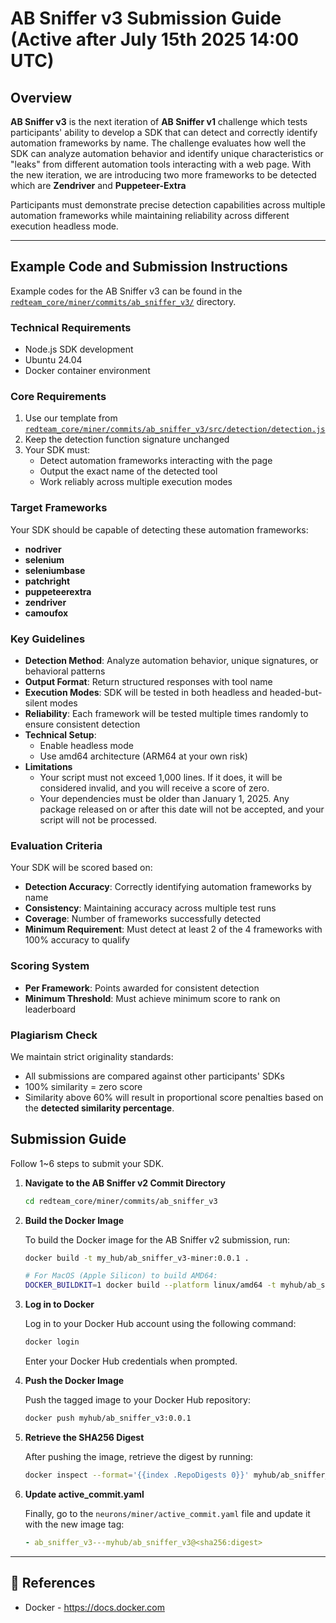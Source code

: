 # AB Sniffer v3 Submission Guide (Active after July 15th 2025 14:00 UTC)

## Overview

**AB Sniffer v3** is the next iteration of **AB Sniffer v1** challenge which tests participants' ability to develop a SDK that can detect and correctly identify automation frameworks by name. The challenge evaluates how well the SDK can analyze automation behavior and identify unique characteristics or "leaks" from different automation tools interacting with a web page. With the new iteration, we are introducing two more frameworks to be detected which are **Zendriver** and **Puppeteer-Extra**

Participants must demonstrate precise detection capabilities across multiple automation frameworks while maintaining reliability across different execution headless mode.

---

## Example Code and Submission Instructions

Example codes for the AB Sniffer v3 can be found in the [`redteam_core/miner/commits/ab_sniffer_v3/`](https://github.com/RedTeamSubnet/RedTeam/blob/main/redteam_core/miner/commits/ab_sniffer_v3/) directory.

### Technical Requirements

- Node.js SDK development
- Ubuntu 24.04
- Docker container environment

### Core Requirements

1. Use our template from [`redteam_core/miner/commits/ab_sniffer_v3/src/detection/detection.js`](https://github.com/RedTeamSubnet/RedTeam/blob/main/redteam_core/miner/commits/ab_sniffer_v3/src/detection/detection.js)
2. Keep the detection function signature unchanged
3. Your SDK must:
   - Detect automation frameworks interacting with the page
   - Output the exact name of the detected tool
   - Work reliably across multiple execution modes

### Target Frameworks

Your SDK should be capable of detecting these automation frameworks:

- **nodriver**
- **selenium**  
- **seleniumbase**
- **patchright**
- **puppeteerextra**
- **zendriver**
- **camoufox**

### Key Guidelines

- **Detection Method**: Analyze automation behavior, unique signatures, or behavioral patterns
- **Output Format**: Return structured responses with tool name
- **Execution Modes**: SDK will be tested in both headless and headed-but-silent modes
- **Reliability**: Each framework will be tested multiple times randomly to ensure consistent detection
- **Technical Setup**:
    - Enable headless mode
    - Use amd64 architecture (ARM64 at your own risk)
- **Limitations**
    - Your script must not exceed 1,000 lines. If it does, it will be considered invalid, and you will receive a score of zero.
    - Your dependencies must be older than January 1, 2025. Any package released on or after this date will not be accepted, and your script will not be processed.

### Evaluation Criteria

Your SDK will be scored based on:

- **Detection Accuracy**: Correctly identifying automation frameworks by name
- **Consistency**: Maintaining accuracy across multiple test runs
- **Coverage**: Number of frameworks successfully detected
- **Minimum Requirement**: Must detect at least 2 of the 4 frameworks with 100% accuracy to qualify

### Scoring System

- **Per Framework**: Points awarded for consistent detection
- **Minimum Threshold**: Must achieve minimum score to rank on leaderboard

### Plagiarism Check

We maintain strict originality standards:

- All submissions are compared against other participants' SDKs
- 100% similarity = zero score
- Similarity above 60% will result in proportional score penalties based on the **detected similarity percentage**.

## Submission Guide

Follow 1~6 steps to submit your SDK.

1. **Navigate to the AB Sniffer v2 Commit Directory**

    ```bash
    cd redteam_core/miner/commits/ab_sniffer_v3
    ```

2. **Build the Docker Image**

    To build the Docker image for the AB Sniffer v2 submission, run:

    ```bash
    docker build -t my_hub/ab_sniffer_v3-miner:0.0.1 .

    # For MacOS (Apple Silicon) to build AMD64:
    DOCKER_BUILDKIT=1 docker build --platform linux/amd64 -t myhub/ab_sniffer_v3-miner:0.0.1 .
    ```

3. **Log in to Docker**

    Log in to your Docker Hub account using the following command:

    ```bash
    docker login
    ```

    Enter your Docker Hub credentials when prompted.

4. **Push the Docker Image**

    Push the tagged image to your Docker Hub repository:

    ```bash
    docker push myhub/ab_sniffer_v3:0.0.1
    ```

5. **Retrieve the SHA256 Digest**

    After pushing the image, retrieve the digest by running:

    ```bash
    docker inspect --format='{{index .RepoDigests 0}}' myhub/ab_sniffer_v3:0.0.1
    ```

6. **Update active_commit.yaml**

    Finally, go to the `neurons/miner/active_commit.yaml` file and update it with the new image tag:

    ```yaml
    - ab_sniffer_v3---myhub/ab_sniffer_v3@<sha256:digest>
    ```

---

## 📑 References

- Docker - <https://docs.docker.com>
